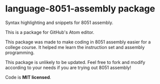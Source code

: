 # language-8051-assembly package

Syntax highlighting and snippets for 8051 assembly.

This is a package for GitHub's Atom editor.

This package was made to make coding in 8051 assembly easier for
a college course. It helped me learn the instruction set and assembly programming.

This package is unlikely to be updated.
Feel free to fork and modify according to your needs if you are trying out 8051 assembly!

Code is **MIT licensed**.
